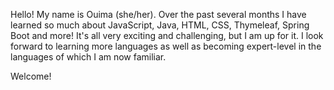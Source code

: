 Hello! My name is Ouima (she/her). Over the past several months I have learned so much about JavaScript, Java, HTML, CSS, Thymeleaf, Spring Boot and more! It's all very exciting and challenging, but I am up for it. I look forward to learning more languages as well as becoming expert-level in the languages of which I am now familiar. 

Welcome! 

<!--
**ouima2021/ouima2021** is a ✨ _special_ ✨ repository because its `README.md` (this file) appears on your GitHub profile.

Here are some ideas to get you started:

- 🔭 I’m currently working on ...
- 🌱 I’m currently learning ...
- 👯 I’m looking to collaborate on ...
- 🤔 I’m looking for help with ...
- 💬 Ask me about ...
- 📫 How to reach me: ...
- 😄 Pronouns: ...
- ⚡ Fun fact: ...
-->
